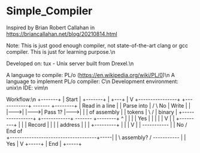 # Simple_Compiler
Inspired by Brian Robert Callahan in https://briancallahan.net/blog/20210814.html

Note: This is just good enough compiler, not state-of-the-art clang or gcc compiler. This is just for learning purpose.\n

Developed on: tux - Unix server built from Drexel.\n

A language to compile: PL/o (https://en.wikipedia.org/wiki/PL/0)\n
A language to implement PL/o compiler: C\n
Development environment: unix\n
IDE: vim\n

Workflow:\n
+-------+
| Start |
+-------+
    |
    +---+
        |
        V
+----------------+    +------------+      -------      +--------+
| Read in a line |    | Parse into |     /       \  No | Write  |
|                |--->|            |--->| Pass 1? |--->|        |
| of assembly    |    | tokens     |     \       /     | binary |
+----------------+    +------------+      -------      +--------+
        ^                                    |             |
        |                                    | Yes         |
        |                                    |             |
        |                                    V             |
        |                               +---------+        |
        |                               | Record  |        |
        |                               | address |        |
        |                               +---------+        |
        |                                    |             V
        |                                    |       -----------
        |                                    |  No  / End of    \
        +------------------------------------+-----|             |
                                                    \ assembly? /
                                                     -----------
                                                           |
                                                           | Yes
                                                           |
                                                           V
                                                        +-----+
                                                        | End |
                                                        +-----+
